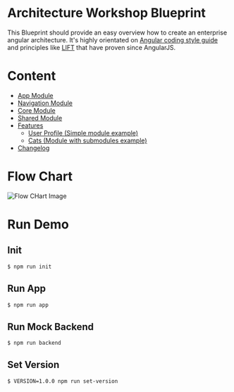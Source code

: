 # Architecture Workshop Blueprint
This Blueprint should provide an easy overview how to create an enterprise angular architecture. It's highly orientated on [Angular coding style guide](https://angular.io/guide/styleguide) and principles like [LIFT](https://johnpapa.net/angular-app-structuring-guidelines/) that have proven since AngularJS.

# Content
- [App Module](./app/src/app)
- [Navigation Module](./app/src/app/navigatio)
- [Core Module](./app/src/app/core)
- [Shared Module](./app/src/app/shared)
- [Features](./app/src/app/features)
  - [User Profile (Simple module example)](./app/src/app/features/user-profile)
  - [Cats (Module with submodules example)](./app/src/app/features/cats)
- [Changelog](./CHANGELOG.md)

# Flow Chart
![Flow CHart Image](./assets/Architecture%20-%20Flow%20Chart.png)

# Run Demo

## Init
```bash
$ npm run init
```

## Run App
```bash
$ npm run app
```

## Run Mock Backend
```bash
$ npm run backend
```

## Set Version
```bash
$ VERSION=1.0.0 npm run set-version
```

